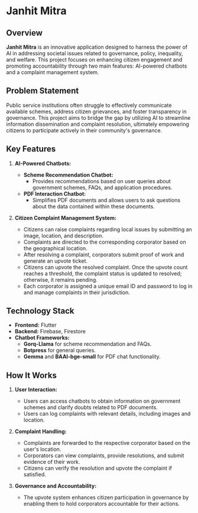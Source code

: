 # Janhit Mitra

## Overview

**Janhit Mitra** is an innovative application designed to harness the power of AI in addressing societal issues related to governance, policy, inequality, and welfare. This project focuses on enhancing citizen engagement and promoting accountability through two main features: AI-powered chatbots and a complaint management system.

## Problem Statement

Public service institutions often struggle to effectively communicate available schemes, address citizen grievances, and foster transparency in governance. This project aims to bridge the gap by utilizing AI to streamline information dissemination and complaint resolution, ultimately empowering citizens to participate actively in their community's governance.

## Key Features

1. **AI-Powered Chatbots:**
   - **Scheme Recommendation Chatbot:** 
     - Provides recommendations based on user queries about government schemes, FAQs, and application procedures.
   - **PDF Interaction Chatbot:** 
     - Simplifies PDF documents and allows users to ask questions about the data contained within these documents.

2. **Citizen Complaint Management System:**
   - Citizens can raise complaints regarding local issues by submitting an image, location, and description.
   - Complaints are directed to the corresponding corporator based on the geographical location.
   - After resolving a complaint, corporators submit proof of work and generate an upvote ticket.
   - Citizens can upvote the resolved complaint. Once the upvote count reaches a threshold, the complaint status is updated to resolved; otherwise, it remains pending.
   - Each corporator is assigned a unique email ID and password to log in and manage complaints in their jurisdiction.

## Technology Stack

- **Frontend:** Flutter
- **Backend:** Firebase, Firestore
- **Chatbot Frameworks:**
  - **Gorq-Llama** for scheme recommendation and FAQs.
  - **Botpress** for general queries.
  - **Gemma** and **BAAI-bge-small** for PDF chat functionality.

## How It Works

1. **User Interaction:**
   - Users can access chatbots to obtain information on government schemes and clarify doubts related to PDF documents.
   - Users can log complaints with relevant details, including images and location.

2. **Complaint Handling:**
   - Complaints are forwarded to the respective corporator based on the user's location.
   - Corporators can view complaints, provide resolutions, and submit evidence of their work.
   - Citizens can verify the resolution and upvote the complaint if satisfied.

3. **Governance and Accountability:**
   - The upvote system enhances citizen participation in governance by enabling them to hold corporators accountable for their actions.
